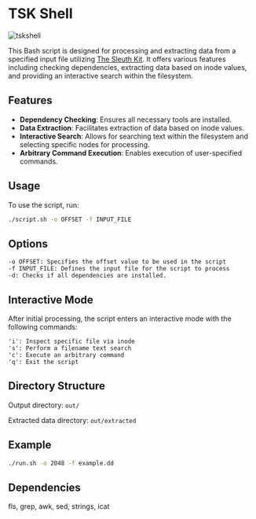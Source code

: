 # TSK Shell

![tskshell](https://github.com/d-swn/tsk-shell/assets/149192290/09158439-b97a-44ec-98dc-60f4e4b6634a)

This Bash script is designed for processing and extracting data from a specified input file utilizing [The Sleuth Kit](https://github.com/sleuthkit/sleuthkit). It offers various features including checking dependencies, extracting data based on inode values, and providing an interactive search within the filesystem.

## Features

- **Dependency Checking**: Ensures all necessary tools are installed.
- **Data Extraction**: Facilitates extraction of data based on inode values.
- **Interactive Search**: Allows for searching text within the filesystem and selecting specific nodes for processing.
- **Arbitrary Command Execution**: Enables execution of user-specified commands.

## Usage

To use the script, run:

```bash
./script.sh -o OFFSET -f INPUT_FILE
```

## Options

```
-o OFFSET: Specifies the offset value to be used in the script
-f INPUT_FILE: Defines the input file for the script to process
-d: Checks if all dependencies are installed.
```
 ## Interactive Mode

 After initial processing, the script enters an interactive mode with the following commands:

```
'i': Inspect specific file via inode
's': Perform a filename text search
'c': Execute an arbitrary command
'q': Exit the script
```

## Directory Structure

Output directory: ```out/```

Extracted data directory:  ```out/extracted```

## Example

```bash
./run.sh -o 2048 -f example.dd
```

## Dependencies

 fls, grep, awk, sed, strings, icat
